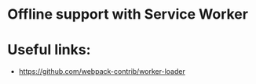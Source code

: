 # Offline support with Service Worker

# Useful links:
* https://github.com/webpack-contrib/worker-loader
